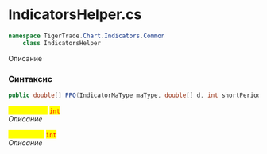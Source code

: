 
# IndicatorsHelper.cs
```csharp
namespace TigerTrade.Chart.Indicators.Common  
    class IndicatorsHelper
```

Описание

### Синтаксис
```csharp
public double[] PPO(IndicatorMaType maType, double[] d, int shortPeriod, int longPeriod)
```

<mark style="color:yellow;">**`shortPeriod`**</mark> <mark style="color:red;">`int`</mark>  
 *Описание*  
  
<mark style="color:yellow;">**`longPeriod`**</mark> <mark style="color:red;">`int`</mark>  
 *Описание*  
  

                    
                    